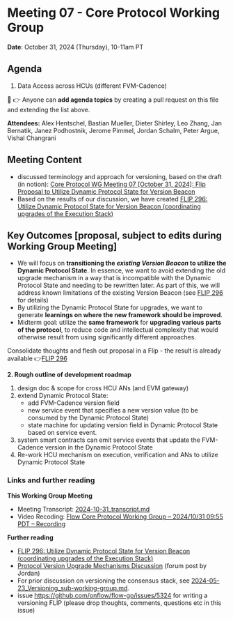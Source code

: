 # Meeting 07 - Core Protocol Working Group

**Date**: October 31, 2024 (Thursday), 10-11am PT

## Agenda
1. Data Access across HCUs (different FVM-Cadence)

:pencil: :point_right: Anyone can **add agenda topics** by creating a pull request on this file and extending the list above.


**Attendees:**
Alex Hentschel,
Bastian Mueller,
Dieter Shirley,
Leo Zhang,
Jan Bernatik,
Janez Podhostnik,
Jerome Pimmel,
Jordan Schalm,
Peter Argue,
Vishal Changrani

## Meeting Content

* discussed terminology and approach for versioning, based on the draft (in notion): 
  [Core Protocol WG Meeting 07 [October 31, 2024]: Flip Proposal to Utilize Dynamic Protocol State for Version Beacon](https://www.notion.so/flowfoundation/Core-Protocol-WG-Meeting-07-October-31-2024-1271aee1232480d0850eced4fafc1596?pvs=4)
* Based on the results of our discussion, we have created [FLIP 296: Utilize Dynamic Protocol State for Version Beacon (coordinating upgrades of the Execution Stack)](https://github.com/onflow/flips/blob/version-beacon-flip_initial-draft/protocol/20241031-execution-stack-versioning.md)


## Key Outcomes [proposal, subject to edits during Working Group Meeting]

* We will focus on **transitioning the _existing Version Beacon_ to utilize the Dynamic Protocol State**.
  In essence, we want to avoid extending the old upgrade mechanism in a way that is incompatible with the Dynamic Protocol State
  and needing to be rewritten later. As part of this, we will address known limitations of the existing  Version Beacon
  (see [FLIP 296](https://github.com/onflow/flips/blob/version-beacon-flip_initial-draft/protocol/20241031-execution-stack-versioning.md)
  for details)
* By utilizing the Dynamic Protocol State for upgrades, we want to generate **learnings on where the new framework should be improved**. 
* Midterm goal: utilize the **same framework** for **upgrading various parts of the protocol**, to reduce code and intellectual complexity
  that would otherwise result from using significantly different approaches.

Consolidate thoughts and flesh out proposal in a Flip - the result is already available 👉[FLIP 296](https://github.com/onflow/flips/blob/version-beacon-flip_initial-draft/protocol/20241031-execution-stack-versioning.md)

**2. Rough outline of development roadmap**

1. design doc & scope for cross HCU ANs (and EVM gateway)
2. extend Dynamic Protocol State:
   - add FVM-Cadence version field
   - new service event that specifies a new version value (to be consumed by the Dynamic Protocol State) 
   - state machine for updating version field in Dynamic Protocol State based on service event.
3. system smart contracts can emit service events that update the FVM-Cadence version in the Dynamic Protocol State
4. Re-work HCU mechanism on execution, verification and ANs to utilize Dynamic Protocol State


### Links and further reading

**This Working Group Meeting**
- Meeting Transcript: [2024-10-31_transcript.md](./2024-10-31_transcript.md)
- Video Recoding: [Flow Core Protocol Working Group – 2024/10/31 09:55 PDT – Recording](https://drive.google.com/drive/u/0/folders/1WMECJSa-ySSNvcuPFhFn8d7m8dAXL6b7)

**Further reading**
- [FLIP 296: Utilize Dynamic Protocol State for Version Beacon (coordinating upgrades of the Execution Stack)](https://github.com/onflow/flips/blob/version-beacon-flip_initial-draft/protocol/20241031-execution-stack-versioning.md)
- [Protocol Version Upgrade Mechanisms Discussion](https://forum.flow.com/t/protocol-version-upgrade-mechanisms-discussion/5717) (forum post by Jordan)
- For prior discussion on versioning the consensus stack, see [2024-05-23_Versioning_sub-working-group.md](./2024-05-23_Versioning_sub-working-group.md).
- issue https://github.com/onflow/flow-go/issues/5324 for writing a versioning FLIP (please drop thoughts, comments, questions etc in this issue)
